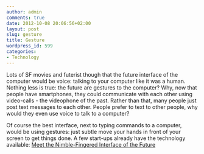 ```yaml
---
author: admin
comments: true
date: 2012-10-08 20:06:56+02:00
layout: post
slug: gesture
title: Gesture
wordpress_id: 599
categories:
- Technology
---
```


Lots of SF movies and futerist though that the future interface of the computer would be voice: talking to your computer like it was a human. Nothing less is true: the future are gestures to the computer? Why, now that people have smartphones, they could communicate with each other using video-calls - the videophone of the past. Rather than that, many people just post text messages to each other. People prefer to text to other people, why would they even use voice to talk to a computer?

Of course the best interface, next to typing commands to a computer, would be using gestures: just subtle move your hands in front of your screen to get things done.
A few start-ups already have the technology available: [Meet the Nimble-Fingered Interface of the Future](http://www.technologyreview.com/news/429426/meet-the-nimble-fingered-interface-of-the-future/)
